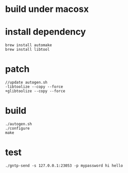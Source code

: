 # build under macosx

# install dependency
```
brew install automake
brew install libtool
```

# patch
```
//update autogen.sh
-libtoolize --copy --force
+glibtoolize --copy --force
```

# build
```
./autogen.sh
./configure
make
```

# test
```
./gntp-send -s 127.0.0.1:23053 -p mypassword hi hello
```
